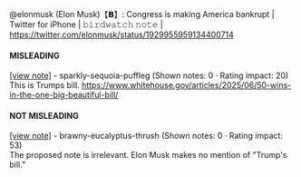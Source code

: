 @elonmusk (Elon Musk)【𝗕】: Congress is making America bankrupt | Twitter for iPhone | 𝚋𝚒𝚛𝚍𝚠𝚊𝚝𝚌𝚑 𝚗𝚘𝚝𝚎 | https://twitter.com/elonmusk/status/1929955959134400714

#### MISLEADING

[[view note]](https://x.com/i/birdwatch/n/1930065732622012528) - sparkly-sequoia-puffleg (Shown notes: 0 · Rating impact: 20)\
This is Trumps bill. https://www.whitehouse.gov/articles/2025/06/50-wins-in-the-one-big-beautiful-bill/

#### NOT MISLEADING

[[view note]](https://x.com/i/birdwatch/n/1930199112990761323) - brawny-eucalyptus-thrush (Shown notes: 0 · Rating impact: 53)\
The proposed note is irrelevant. Elon Musk makes no mention of "Trump's bill."
